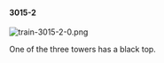 #### 3015-2
![train-3015-2-0.png](https://github.com/lil-lab/nlvr/raw/master/nlvr/train/images/50/train-3015-2-0.png "train-3015-2-0.png")

One of the three towers has a black top.